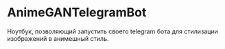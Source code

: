 # AnimeGANTelegramBot
Ноутбук, позволяющий запустить своего telegram бота для стилизации изображений в анимешный стиль.
